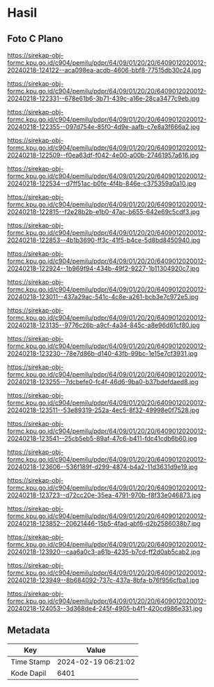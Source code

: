 # Hasil

## Foto C Plano

https://sirekap-obj-formc.kpu.go.id/c904/pemilu/pdpr/64/09/01/20/20/6409012020012-20240218-124122--aca098ea-acdb-4606-bbf8-77515db30c24.jpg

https://sirekap-obj-formc.kpu.go.id/c904/pemilu/pdpr/64/09/01/20/20/6409012020012-20240218-122331--678e61b6-3b71-439c-a16e-28ca3477c9eb.jpg

https://sirekap-obj-formc.kpu.go.id/c904/pemilu/pdpr/64/09/01/20/20/6409012020012-20240218-122355--097d754e-85f0-4d9e-aafb-c7e8a3f666a2.jpg

https://sirekap-obj-formc.kpu.go.id/c904/pemilu/pdpr/64/09/01/20/20/6409012020012-20240218-122509--f0ea63df-f042-4e00-a00b-27461957a616.jpg

https://sirekap-obj-formc.kpu.go.id/c904/pemilu/pdpr/64/09/01/20/20/6409012020012-20240218-122534--d7ff51ac-b0fe-4f4b-846e-c375359a0a10.jpg

https://sirekap-obj-formc.kpu.go.id/c904/pemilu/pdpr/64/09/01/20/20/6409012020012-20240218-122815--f2e28b2b-e1b0-47ac-b655-642e69c5cdf3.jpg

https://sirekap-obj-formc.kpu.go.id/c904/pemilu/pdpr/64/09/01/20/20/6409012020012-20240218-122853--4b1b3690-ff3c-41f5-b4ce-5d8bd8450940.jpg

https://sirekap-obj-formc.kpu.go.id/c904/pemilu/pdpr/64/09/01/20/20/6409012020012-20240218-122924--1b969f94-434b-49f2-9227-1b11304920c7.jpg

https://sirekap-obj-formc.kpu.go.id/c904/pemilu/pdpr/64/09/01/20/20/6409012020012-20240218-123011--437a29ac-541c-4c8e-a261-bcb3e7c972e5.jpg

https://sirekap-obj-formc.kpu.go.id/c904/pemilu/pdpr/64/09/01/20/20/6409012020012-20240218-123135--9776c26b-a9cf-4a34-845c-a8e96d61cf80.jpg

https://sirekap-obj-formc.kpu.go.id/c904/pemilu/pdpr/64/09/01/20/20/6409012020012-20240218-123230--78e7d86b-d140-43fb-99bc-1e15e7cf3931.jpg

https://sirekap-obj-formc.kpu.go.id/c904/pemilu/pdpr/64/09/01/20/20/6409012020012-20240218-123255--7dcbefe0-fc4f-46d6-9ba0-b37bdefdaed8.jpg

https://sirekap-obj-formc.kpu.go.id/c904/pemilu/pdpr/64/09/01/20/20/6409012020012-20240218-123511--53e89319-252a-4ec5-8f32-49998e0f7528.jpg

https://sirekap-obj-formc.kpu.go.id/c904/pemilu/pdpr/64/09/01/20/20/6409012020012-20240218-123541--25cb5eb5-89af-47c6-b411-fdc41cdb6b60.jpg

https://sirekap-obj-formc.kpu.go.id/c904/pemilu/pdpr/64/09/01/20/20/6409012020012-20240218-123606--536f189f-d299-4874-b4a2-11d3631d9e19.jpg

https://sirekap-obj-formc.kpu.go.id/c904/pemilu/pdpr/64/09/01/20/20/6409012020012-20240218-123723--d72cc20e-35ea-4791-970b-f8f33e046873.jpg

https://sirekap-obj-formc.kpu.go.id/c904/pemilu/pdpr/64/09/01/20/20/6409012020012-20240218-123852--20621446-15b5-4fad-abf6-d2b2586038b7.jpg

https://sirekap-obj-formc.kpu.go.id/c904/pemilu/pdpr/64/09/01/20/20/6409012020012-20240218-123920--caa6a0c3-a61b-4235-b7cd-ff2d0ab5cab2.jpg

https://sirekap-obj-formc.kpu.go.id/c904/pemilu/pdpr/64/09/01/20/20/6409012020012-20240218-123949--8b684092-737c-437a-8bfa-b76f956cfba1.jpg

https://sirekap-obj-formc.kpu.go.id/c904/pemilu/pdpr/64/09/01/20/20/6409012020012-20240218-124053--3d368de4-245f-4905-b4f1-420cd986e331.jpg


## Metadata

| Key        | Value               |
| ---------- | ------------------- |
| Time Stamp | 2024-02-19 06:21:02 |
| Kode Dapil | 6401                |



